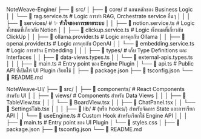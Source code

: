 NoteWeave-Engine/
├── 📁 src/
│   ├── 📁 core/                   # แกนหลักของ Business Logic
│   │   └── 📄 rag.service.ts     # Logic การทำ RAG, Orchestrate service อื่นๆ
│   │
│   ├── 📁 services/               # ✨ **หัวใจของการขยายระบบ**
│   │   ├── 📄 notion.service.ts    # Logic ทั้งหมดที่เกี่ยวกับ Notion
│   │   ├── 📄 clickup.service.ts   # Logic ทั้งหมดที่เกี่ยวกับ ClickUp
│   │   ├── 📄 ollama.provider.ts   # Logic การคุยกับ Ollama
│   │   ├── 📄 openai.provider.ts  # Logic การคุยกับ OpenAI
│   │   └── 📄 embedding.service.ts # Logic การสร้าง Embedding
│   │
│   ├── 📁 types/                  # เก็บ Type Definitions และ Interfaces
│   │   ├── 📄 data-views.types.ts
│   │   └── 📄 external-apis.types.ts
│   │
│   ├── 📄 main.ts                 # Entry point ของ Engine Plugin
│   └── 📄 api.ts                  # Public API ที่เปิดให้ UI Plugin เรียกใช้
│
├── 📄 package.json
├── 📄 tsconfig.json
└── 📄 README.md



NoteWeave-UI/
├── 📁 src/
│   ├── 📁 components/             # React Components สำหรับ UI
│   │   ├── 📁 views/             # Components สำหรับ Data Views
│   │   │   ├── 📄 TableView.tsx
│   │   │   └── 📄 BoardView.tsx
│   │   ├── 📄 ChatPanel.tsx
│   │   └── 📄 SettingsTab.tsx
│   │
│   ├── 📁 lib/                    # (หรือ hooks/) สำหรับจัดการ State และการเรียก API
│   │   └── 📄 useEngine.ts        # Custom Hook สำหรับเรียกใช้ Engine API
│   │
│   ├── 📄 main.ts                 # Entry point ของ UI Plugin
│   └── 📄 styles.css
│
├── 📄 package.json
├── 📄 tsconfig.json
└── 📄 README.md